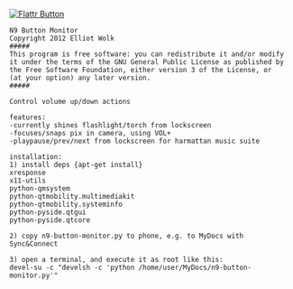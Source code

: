 [![Flattr Button](http://api.flattr.com/button/button-static-50x60.png "Flattr This!")](https://github.com/teleshoes/n9-button-monitor "N9 Button Monitor")
````
N9 Button Monitor 
Copyright 2012 Elliot Wolk
#####
This program is free software: you can redistribute it and/or modify
it under the terms of the GNU General Public License as published by
the Free Software Foundation, either version 3 of the License, or
(at your option) any later version.
#####

Control volume up/down actions

features:
-currently shines flashlight/torch from lockscreen
-focuses/snaps pix in camera, using VOL+
-playpause/prev/next from lockscreen for harmattan music suite

installation:
1) install deps {apt-get install}
xresponse
x11-utils
python-qmsystem
python-qtmobility.multimediakit
python-qtmobility.systeminfo
python-pyside.qtgui
python-pyside.qtcore

2) copy n9-button-monitor.py to phone, e.g. to MyDocs with Sync&Connect

3) open a terminal, and execute it as root like this:
devel-su -c "develsh -c 'python /home/user/MyDocs/n9-button-monitor.py'"
````
